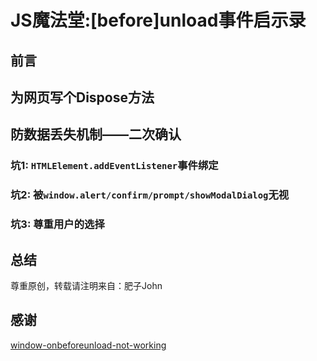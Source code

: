 # JS魔法堂:[before]unload事件启示录
## 前言

## 为网页写个Dispose方法

## 防数据丢失机制——二次确认

### 坑1: `HTMLElement.addEventListener`事件绑定
### 坑2: 被`window.alert/confirm/prompt/showModalDialog`无视
### 坑3: 尊重用户的选择


## 总结
  尊重原创，转载请注明来自：肥子John


## 感谢
[window-onbeforeunload-not-working](http://stackoverflow.com/questions/7255649/window-onbeforeunload-not-working)

